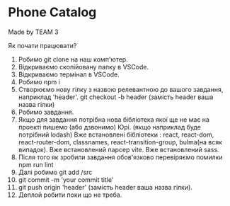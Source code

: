 # Phone Catalog

Made by TEAM 3

Як почати працювати?
  1. Робимо git clone на наш комп'ютер.
  2. Відкриваємо скопійовану папку в VSCode.
  3. Відкриваємо термінал в VSCode.
  4. Робимо npm i
  5. Створюємо нову гілку з назвою релевантною до вашого завдання, наприклад 'header'.
  git checkout -b header    (замість header ваша назва гілки)
  6. Робимо завдання.
  7. Якщо для завдання потрібна нова бібліотека якої ще не має на проекті пишемо (або дзвонимо) Юрі. (якщо наприклад буде потрібний lodash)
  Вже встановлені бібліотеки : react, react-dom, react-router-dom, classnames, react-transition-group, bulma(на всяк випадок).
  Вже встановлений парсер vite.
  Вже встановлений sass.
  8. Після того як зробили завдання обов'язково перевіряємо помилки npm run lint
  9. Далі робимо git add /src
  10. git commit -m 'your commit title'
  11. git push origin 'header'    (замість header ваша назва гілки).
  12. Деплой робити поки що не треба.
